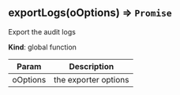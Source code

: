 <a name="exportLogs"></a>
## exportLogs(oOptions) ⇒ <code>Promise</code>
Export the audit logs

**Kind**: global function  

| Param | Description |
| --- | --- |
| oOptions | the exporter options |

